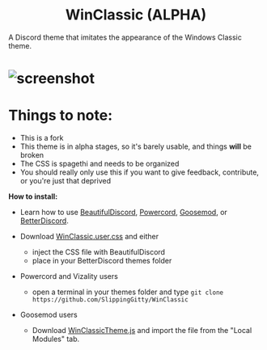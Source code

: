 <h1 align="center">WinClassic (ALPHA)</h1>
A Discord theme that imitates the appearance of the Windows Classic theme.

# ![screenshot](https://imgur.com/qklUbxt.png)

# Things to note: 
* This is a fork
* This theme is in alpha stages, so it's barely usable, and things **will** be broken
* The CSS is spagethi and needs to be organized
* You should really only use this if you want to give feedback, contribute, or you're just that deprived


**How to install:**

* Learn how to use [BeautifulDiscord](https://github.com/leovoel/BeautifulDiscord), [Powercord](https://github.com/powercord-org/powercord), [Goosemod](https://goosemod.com/), or [BetterDiscord](https://github.com/rauenzi/BetterDiscordApp).

* Download [WinClassic.user.css](https://raw.githubusercontent.com/SlippingGitty/WinClassic/master/WinClassic.theme.css) and either
  * inject the CSS file with BeautifulDiscord
  * place in your BetterDiscord themes folder
* Powercord and Vizality users
  * open a terminal in your themes folder and type `git clone https://github.com/SlippingGitty/WinClassic`
* Goosemod users
  * Download [WinClassicTheme.js](https://raw.githubusercontent.com/SlippingGitty/WinClassic/master/WinClassicTheme.js) and import the file from the "Local Modules" tab.
